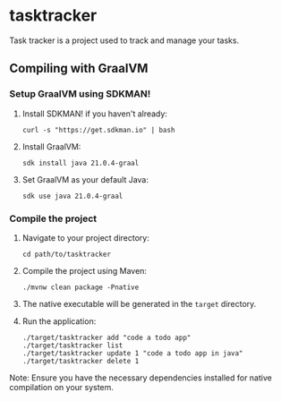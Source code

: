 # tasktracker
Task tracker is a project used to track and manage your tasks.

## Compiling with GraalVM

### Setup GraalVM using SDKMAN!

1. Install SDKMAN! if you haven't already:
   ```
   curl -s "https://get.sdkman.io" | bash
   ```

2. Install GraalVM:
   ```
   sdk install java 21.0.4-graal
   ```

3. Set GraalVM as your default Java:
   ```
   sdk use java 21.0.4-graal
   ```

### Compile the project

1. Navigate to your project directory:
   ```
   cd path/to/tasktracker
   ```

2. Compile the project using Maven:
   ```
   ./mvnw clean package -Pnative
   ```

3. The native executable will be generated in the `target` directory.

4. Run the application:
   ```
   ./target/tasktracker add "code a todo app"
   ./target/tasktracker list
   ./target/tasktracker update 1 "code a todo app in java"
   ./target/tasktracker delete 1
   ```

Note: Ensure you have the necessary dependencies installed for native compilation on your system.
